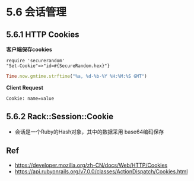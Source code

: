 # 5.6 会话管理


## 5.6.1 HTTP Cookies

**客户端保存cookies**

```
require 'securerandom'
"Set-Cookie"=>"id=#{SecureRandom.hex}"}
```

```ruby
Time.now.gmtime.strftime("%a, %d-%b-%Y %H:%M:%S GMT")
```


**Client Request**

```
Cookie: name=value
```

## 5.6.2 Rack::Session::Cookie

* 会话是一个Ruby的Hash对象，其中的数据采用 base64编码保存

## Ref

* <https://developer.mozilla.org/zh-CN/docs/Web/HTTP/Cookies>
* <https://api.rubyonrails.org/v7.0.0/classes/ActionDispatch/Cookies.html>
